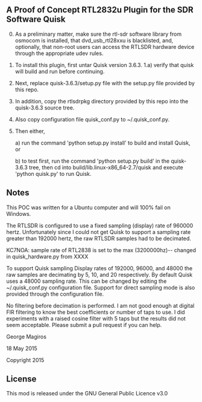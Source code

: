 
A Proof of Concept RTL2832u Plugin for the SDR Software Quisk 
-------------------------------------------------------------

0) As a preliminary matter, make sure the rtl-sdr software library from osmocom is installed, that dvd_usb_rtl28xxu is blacklisted, and, optionally, that non-root users can access the RTLSDR hardware device through the appropriate udev rules.

1) To install this plugin, first untar Quisk version 3.6.3.
1.a) verify that quisk will build and run before continuing.

2) Next, replace quisk-3.6.3/setup.py file with the setup.py file provided by this repo.

3) In addition, copy the rtlsdrpkg directory provided by this repo into the quisk-3.6.3 source tree.

4) Also copy configuration file quisk_conf.py to ~/.quisk_conf.py.

5) Then either,

   a) run the command 'python setup.py install' to build and install Quisk, or

   b) to test first, run the command 'python setup.py build' in the quisk-3.6.3 tree, then cd into build/lib.linux-x86_64-2.7/quisk and execute 'python quisk.py' to run Quisk.

Notes
-----

This POC was written for a Ubuntu computer and will 100% fail on Windows. 

The RTLSDR is configured to use a fixed sampling (display) rate of 960000 hertz.  Unfortunately since I could not get Quisk to support a sampling rate greater than 192000 hertz, the raw RTLSDR samples had to be decimated.

KC7NOA: sample rate of RTL2838 is set to the max (3200000hz)-- changed in quisk_hardware.py from XXXX

To support Quisk sampling Display rates of 192000, 96000, and 48000 the raw samples are decimating by 5, 10, and 20 respectively.  By default Quisk uses a 48000 sampling rate.   This can be changed by editing the ~/.quisk_conf.py configuration file.  Support for direct sampling mode is also provided through the configuration file.

No filtering before decimation is performed.  I am not good enough at digital FIR filtering to know the best coefficients or number of taps to use.  I did experiments with a raised cosine filter with 5 taps but the results did not seem acceptable.  Please submit a pull request if you can help.

George Magiros

18 May 2015

Copyright 2015

License
---------------------------
This mod is released under the GNU General Public Licence v3.0


